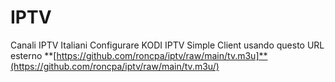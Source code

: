# IPTV
Canali IPTV Italiani
Configurare KODI IPTV Simple Client usando questo URL esterno
    **[https://github.com/roncpa/iptv/raw/main/tv.m3u]**(https://github.com/roncpa/iptv/raw/main/tv.m3u/)
